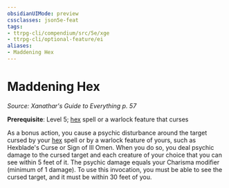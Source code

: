 ```yaml
---
obsidianUIMode: preview
cssclasses: json5e-feat
tags:
- ttrpg-cli/compendium/src/5e/xge
- ttrpg-cli/optional-feature/ei
aliases:
- Maddening Hex
---
```

# Maddening Hex
*Source: Xanathar's Guide to Everything p. 57*  

**Prerequisite**: Level 5; [hex](/3-Mechanics/CLI/spells/hex-xphb.md) spell or a warlock feature that curses

As a bonus action, you cause a psychic disturbance around the target cursed by your [hex](/3-Mechanics/CLI/spells/hex-xphb.md) spell or by a warlock feature of yours, such as Hexblade's Curse or Sign of Ill Omen. When you do so, you deal psychic damage to the cursed target and each creature of your choice that you can see within 5 feet of it. The psychic damage equals your Charisma modifier (minimum of 1 damage). To use this invocation, you must be able to see the cursed target, and it must be within 30 feet of you.